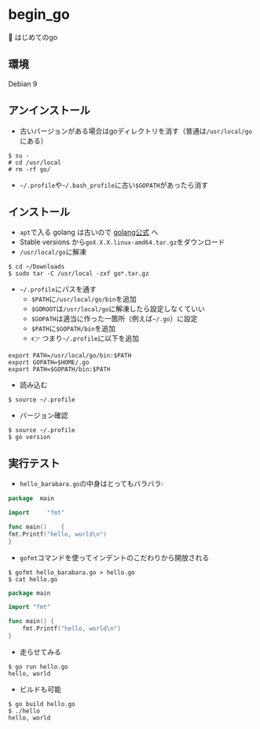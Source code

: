 # begin_go
:baby: はじめてのgo

## 環境
Debian 9

## アンインストール
* 古いバージョンがある場合はgoディレクトリを消す（普通は`/usr/local/go`にある）
```
$ su -
# cd /usr/local
# rm -rf go/
```
* `~/.profile`や`~/.bash_profile`に古い`$GOPATH`があったら消す

## インストール
* `apt`で入る golang は古いので [golang公式](https://golang.org/dl/) へ
* Stable versions から`goX.X.X.linux-amd64.tar.gz`をダウンロード
* `/usr/local/go`に解凍
```
$ cd ~/Downloads
$ sudo tar -C /usr/local -zxf go*.tar.gz
```

* `~/.profile`にパスを通す
	* `$PATH`に`/usr/local/go/bin`を追加
	* `$GOROOT`は`/usr/local/go`に解凍したら設定しなくていい
	* `$GOPATH`は適当に作った一箇所（例えば`~/.go`）に設定
	* `$PATH`に`$GOPATH/bin`を追加
	* :point_right: つまり`~/.profile`に以下を追加
```
export PATH=/usr/local/go/bin:$PATH
export GOPATH=$HOME/.go
export PATH=$GOPATH/bin:$PATH
```
* 読み込む
```
$ source ~/.profile
```
* バージョン確認
```
$ source ~/.profile
$ go version
```

## 実行テスト
* `hello_barabara.go`の中身はとってもバラバラ:

```go
package  main

import     "fmt"

func main()    {
fmt.Printf("hello, world\n")
}
```

* `gofmt`コマンドを使ってインデントのこだわりから開放される
```
$ gofmt hello_barabara.go > hello.go
$ cat hello.go
```

```go
package main

import "fmt"

func main() {
	fmt.Printf("hello, world\n")
}
```

* 走らせてみる
```
$ go run hello.go
hello, world
```

* ビルドも可能
```
$ go build hello.go
$ ./hello
hello, world
```
